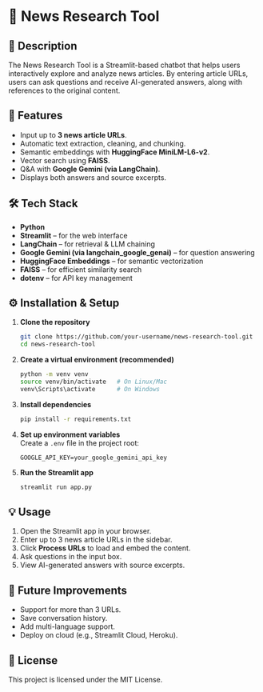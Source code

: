 # 📰 News Research Tool  

## 📌 Description  
The News Research Tool is a Streamlit-based chatbot that helps users interactively explore and analyze news articles. By entering article URLs, users can ask questions and receive AI-generated answers, along with references to the original content.  

## 🚀 Features  
- Input up to **3 news article URLs**.  
- Automatic text extraction, cleaning, and chunking.  
- Semantic embeddings with **HuggingFace MiniLM-L6-v2**.  
- Vector search using **FAISS**.  
- Q&A with **Google Gemini (via LangChain)**.  
- Displays both answers and source excerpts.  

## 🛠 Tech Stack  
- **Python**  
- **Streamlit** – for the web interface  
- **LangChain** – for retrieval & LLM chaining  
- **Google Gemini (via langchain_google_genai)** – for question answering  
- **HuggingFace Embeddings** – for semantic vectorization  
- **FAISS** – for efficient similarity search  
- **dotenv** – for API key management  

## ⚙️ Installation & Setup  

1. **Clone the repository**  
   ```bash
   git clone https://github.com/your-username/news-research-tool.git
   cd news-research-tool
   ```

2. **Create a virtual environment (recommended)**  
   ```bash
   python -m venv venv
   source venv/bin/activate   # On Linux/Mac
   venv\Scripts\activate      # On Windows
   ```

3. **Install dependencies**  
   ```bash
   pip install -r requirements.txt
   ```

4. **Set up environment variables**  
   Create a `.env` file in the project root:  
   ```env
   GOOGLE_API_KEY=your_google_gemini_api_key
   ```

5. **Run the Streamlit app**  
   ```bash
   streamlit run app.py
   ```

## 💡 Usage  
1. Open the Streamlit app in your browser.  
2. Enter up to 3 news article URLs in the sidebar.  
3. Click **Process URLs** to load and embed the content.  
4. Ask questions in the input box.  
5. View AI-generated answers with source excerpts.  

## 🔮 Future Improvements  
- Support for more than 3 URLs.  
- Save conversation history.  
- Add multi-language support.  
- Deploy on cloud (e.g., Streamlit Cloud, Heroku).  

## 📜 License  
This project is licensed under the MIT License.  
